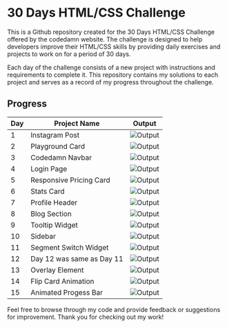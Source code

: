 # 30 Days HTML/CSS Challenge

This is a Github repository created for the 30 Days HTML/CSS Challenge offered by the codedamn website. The challenge is designed to help developers improve their HTML/CSS skills by providing daily exercises and projects to work on for a period of 30 days.

Each day of the challenge consists of a new project with instructions and requirements to complete it. This repository contains my solutions to each project and serves as a record of my progress throughout the challenge.

## Progress

| Day | Project Name              | Output                                                         |
| --- | ------------------------- | -------------------------------------------------------------- |
| 1   | Instagram Post            | ![Output](./Day-1_Instagram_Post/assets/output.jpeg)           |
| 2   | Playground Card           | ![Output](./Day-2_Playground_Card/assets/output.jpeg)          |
| 3   | Codedamn Navbar           | ![Output](./Day-3_Codedamn_Navbar/assets/output.jpeg)          |
| 4   | Login Page                | ![Output](./Day-4_Login_Page/assets/output.jpeg)               |
| 5   | Responsive Pricing Card   | ![Output](./Day-5_Responsive_Pricing_Card/assets/output.jpeg)  |
| 6   | Stats Card                | ![Output](./Day-6_Stats_Card/assets/output.png)                |
| 7   | Profile Header            | ![Output](./Day-7_Profile_Header/assets/output.png)            |
| 8   | Blog Section              | ![Output](./Day-8_Blog_Section/assets/output.png)              |
| 9   | Tooltip Widget            | ![Output](./Day-9_ToolTip_Challenge/assets/output.gif)         |
| 10  | Sidebar                   | ![Output](./Day-10_Sidebar/assets/output.gif)                  |
| 11  | Segment Switch Widget     | ![Output](./Day-11_Segment_Switch_Component/assets/output.gif) |
| 12  | Day 12 was same as Day 11 | ![Output](./Day-11_Segment_Switch_Component/assets/output.gif) |
| 13  | Overlay Element           | ![Output](./Day-13_Overlay_Element/assets/output.gif)          |
| 14  | Flip Card Animation       | ![Output](./Day-14_Flip_Card_Animation/assets/output.gif)      |
| 15  | Animated Progess Bar      | ![Output](./Day-15_Animated_Progress_Bar/assets/output.gif)    |

Feel free to browse through my code and provide feedback or suggestions for improvement. Thank you for checking out my work!
